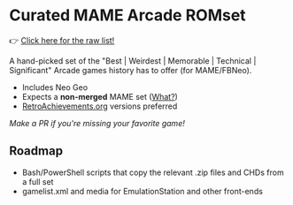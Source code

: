# Curated MAME Arcade ROMset

👉 [Click here for the raw list!](ROMSET)

A hand-picked set of the "Best | Weirdest | Memorable | Technical | Significant" Arcade games history has to offer (for MAME/FBNeo).

- Includes Neo Geo
- Expects a **non-merged** MAME set ([What?](https://wiki.romvault.com/doku.php?id=merge_types))
- [RetroAchievements.org](https://retroachievements.org/) versions preferred

_Make a PR if you're missing your favorite game!_

## Roadmap
- Bash/PowerShell scripts that copy the relevant .zip files and CHDs from a full set
- gamelist.xml and media for EmulationStation and other front-ends
